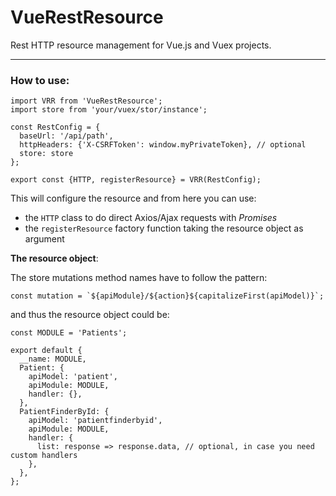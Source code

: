 # VueRestResource

Rest HTTP resource management for Vue.js and Vuex projects. 

---

### How to use:

```
import VRR from 'VueRestResource';
import store from 'your/vuex/stor/instance';

const RestConfig = {
  baseUrl: '/api/path',
  httpHeaders: {'X-CSRFToken': window.myPrivateToken}, // optional
  store: store
};

export const {HTTP, registerResource} = VRR(RestConfig);
```

This will configure the resource and from here you can use:
 - the `HTTP` class to do direct Axios/Ajax requests with _Promises_ 
 - the `registerResource` factory function taking the resource object as argument

**The resource object**:

The store mutations method names have to follow the pattern:  

    const mutation = `${apiModule}/${action}${capitalizeFirst(apiModel)}`;

and thus the resource object could be:

```
const MODULE = 'Patients';

export default {
  __name: MODULE,
  Patient: {
    apiModel: 'patient',
    apiModule: MODULE,
    handler: {},
  },
  PatientFinderById: {
    apiModel: 'patientfinderbyid',
    apiModule: MODULE,
    handler: {
      list: response => response.data, // optional, in case you need custom handlers
    },
  },
};

```
